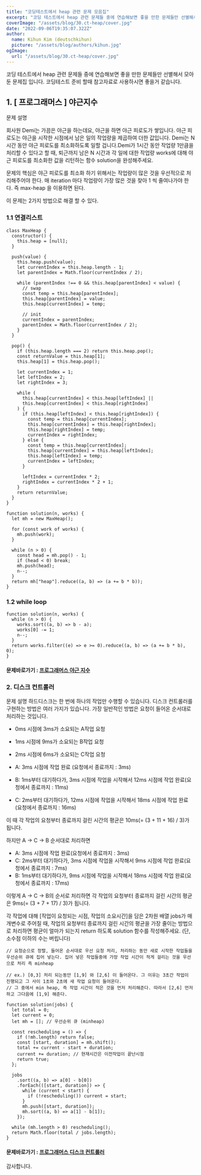 ```yaml
---
title: "코딩테스트에서 heap 관련 문제 모음집"
excerpt: "코딩 테스트에서 heap 관련 문제들 중에 연습해보면 좋을 만한 문제들만 선별해서 모아둔 문제집 입니다. 코딩테스트 준비 할때 참고자료로 사용하시면 좋을거 같습니다."
coverImage: "/assets/blog/30.ct-heap/cover.jpg"
date: "2022-09-06T19:35:07.322Z"
author:
  name: Kihun Kim (deutschkihun)
  picture: "/assets/blog/authors/kihun.jpg"
ogImage:
  url: "/assets/blog/30.ct-heap/cover.jpg"
---
```


코딩 테스트에서 heap 관련 문제들 중에 연습해보면 좋을 만한 문제들만 선별해서 모아둔 문제집 입니다. 코딩테스트 준비 할때 참고자료로 사용하시면 좋을거 같습니다.

## 1. [ 프로그래머스 ] 야근지수

문제 설명

회사원 Demi는 가끔은 야근을 하는데요, 야근을 하면 야근 피로도가 쌓입니다. 야근 피로도는 야근을 시작한 시점에서 남은 일의 작업량을 제곱하여 더한 값입니다. Demi는 N시간 동안 야근 피로도를 최소화하도록 일할 겁니다.Demi가 1시간 동안 작업량 1만큼을 처리할 수 있다고 할 때, 퇴근까지 남은 N 시간과 각 일에 대한 작업량 works에 대해 야근 피로도를 최소화한 값을 리턴하는 함수 solution을 완성해주세요.

문제의 핵심은 야근 피로도를 최소화 하기 위해서는 작업량이 많은 것을 우선적으로 처리해주어야 한다. 매 iteration 마다 작업량이 가장 많은 것을 찾아 1 씩 줄여나가야 한다. 즉 max-heap 을 이용하면 된다.

이 문제는 2가지 방법으로 해결 할 수 있다.

### 1.1 연결리스트

```tsx
class MaxHeap {
  constructor() {
    this.heap = [null];
  }

  push(value) {
    this.heap.push(value);
    let currentIndex = this.heap.length - 1;
    let parentIndex = Math.floor(currentIndex / 2);

    while (parentIndex !== 0 && this.heap[parentIndex] < value) {
      // swap
      const temp = this.heap[parentIndex];
      this.heap[parentIndex] = value;
      this.heap[currentIndex] = temp;

      // init
      currentIndex = parentIndex;
      parentIndex = Math.floor(currentIndex / 2);
    }
  }

  pop() {
    if (this.heap.length === 2) return this.heap.pop();
    const returnValue = this.heap[1];
    this.heap[1] = this.heap.pop();

    let currentIndex = 1;
    let leftIndex = 2;
    let rightIndex = 3;

    while (
      this.heap[currentIndex] < this.heap[leftIndex] ||
      this.heap[currentIndex] < this.heap[rightIndex]
    ) {
      if (this.heap[leftIndex] < this.heap[rightIndex]) {
        const temp = this.heap[currentIndex];
        this.heap[currentIndex] = this.heap[rightIndex];
        this.heap[rightIndex] = temp;
        currentIndex = rightIndex;
      } else {
        const temp = this.heap[currentIndex];
        this.heap[currentIndex] = this.heap[leftIndex];
        this.heap[leftIndex] = temp;
        currentIndex = leftIndex;
      }

      leftIndex = currentIndex * 2;
      rightIndex = currentIndex * 2 + 1;
    }
    return returnValue;
  }
}

function solution(n, works) {
  let mh = new MaxHeap();

  for (const work of works) {
    mh.push(work);
  }

  while (n > 0) {
    const head = mh.pop() - 1;
    if (head < 0) break;
    mh.push(head);
    n--;
  }
  return mh["heap"].reduce((a, b) => (a += b * b));
}
```

### 1.2 while loop

```tsx
function solution(n, works) {
  while (n > 0) {
    works.sort((a, b) => b - a);
    works[0] -= 1;
    n--;
  }
  return works.filter((e) => e >= 0).reduce((a, b) => (a += b * b), 0);
}
```

#### 문제바로가기 : [ 프로그래머스 야근 지수 ](https://school.programmers.co.kr/learn/courses/30/lessons/12927)

### 2. 디스크 컨트롤러

문제 설명
하드디스크는 한 번에 하나의 작업만 수행할 수 있습니다. 디스크 컨트롤러를 구현하는 방법은 여러 가지가 있습니다. 가장 일반적인 방법은 요청이 들어온 순서대로 처리하는 것입니다.

- 0ms 시점에 3ms가 소요되는 A작업 요청
- 1ms 시점에 9ms가 소요되는 B작업 요청
- 2ms 시점에 6ms가 소요되는 C작업 요청

- A: 3ms 시점에 작업 완료 (요청에서 종료까지 : 3ms)
- B: 1ms부터 대기하다가, 3ms 시점에 작업을 시작해서 12ms 시점에 작업 완료(요청에서 종료까지 : 11ms)
- C: 2ms부터 대기하다가, 12ms 시점에 작업을 시작해서 18ms 시점에 작업 완료(요청에서 종료까지 : 16ms)

이 때 각 작업의 요청부터 종료까지 걸린 시간의 평균은 10ms(= (3 + 11 + 16) / 3)가 됩니다.

하지만 A → C → B 순서대로 처리하면

- A: 3ms 시점에 작업 완료(요청에서 종료까지 : 3ms)
- C: 2ms부터 대기하다가, 3ms 시점에 작업을 시작해서 9ms 시점에 작업 완료(요청에서 종료까지 : 7ms)
- B: 1ms부터 대기하다가, 9ms 시점에 작업을 시작해서 18ms 시점에 작업 완료(요청에서 종료까지 : 17ms)

이렇게 A → C → B의 순서로 처리하면 각 작업의 요청부터 종료까지 걸린 시간의 평균은 9ms(= (3 + 7 + 17) / 3)가 됩니다.

각 작업에 대해 [작업이 요청되는 시점, 작업의 소요시간]을 담은 2차원 배열 jobs가 매개변수로 주어질 때, 작업의 요청부터 종료까지 걸린 시간의 평균을 가장 줄이는 방법으로 처리하면 평균이 얼마가 되는지 return 하도록 solution 함수를 작성해주세요. (단, 소수점 이하의 수는 버립니다)

```tsx
// 요청순으로 정렬, 들어온 순서대로 우선 요청 처리, 처리하는 동안 새로 시작한 작업들을 우선순위 큐에 집어 넣는다. 집어 넣은 작업들중에 가장 작업 시간이 적게 걸리는 것을 우선으로 처리 즉 minheap

// ex.) [0,3] 처리 되는동안 [1,9] 와 [2,6] 이 들어온다. 그 이유는 3초간 작업이 진행되고 그 사이 1초와 2초에 새 작업 요청이 들어온다.
// 그 중에서 min heap, 즉 작업 시간이 적은 것을 먼저 처리해준다. 따라서 [2,6] 먼저 하고 그다음에 [1,9] 해준다.

function solution(jobs) {
  let total = 0;
  let current = 0;
  let mh = []; // 우선순위 큐 (minheap)

  const rescheduling = () => {
    if (!mh.length) return false;
    const [start, duration] = mh.shift();
    total += current - start + duration;
    current += duration; // 현재시간은 이전작업이 끝난시점
    return true;
  };

  jobs
    .sort((a, b) => a[0] - b[0])
    .forEach(([start, duration]) => {
      while (current < start) {
        if (!rescheduling()) current = start;
      }
      mh.push([start, duration]);
      mh.sort((a, b) => a[1] - b[1]);
    });

  while (mh.length > 0) rescheduling();
  return Math.floor(total / jobs.length);
}
```

#### 문제바로가기 : [ 프로그래머스 디스크 컨트롤러 ](https://school.programmers.co.kr/learn/courses/30/lessons/42627)

감사합니다.
